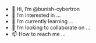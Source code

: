 - 👋 Hi, I’m @bunish-cybertron
- 👀 I’m interested in ...
- 🌱 I’m currently learning ...
- 💞️ I’m looking to collaborate on ...
- 📫 How to reach me ...

<!---
bunish-cybertron/bunish-cybertron is a ✨ special ✨ repository because its `README.md` (this file) appears on your GitHub profile.
You can click the Preview link to take a look at your changes.
--->
